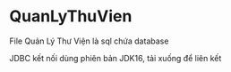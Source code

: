 # QuanLyThuVien
File Quản Lý Thư Viện là sql chứa database

JDBC kết nối dùng phiên bản JDK16, tải xuống để liên kết
